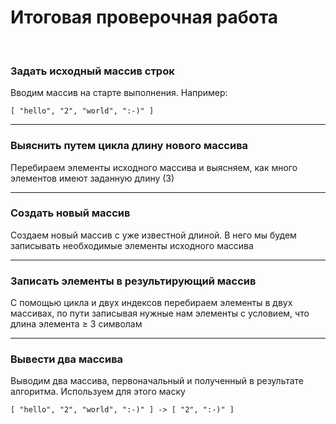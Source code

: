 # Итоговая проверочная работа
<br>

### Задать исходный массив строк

Вводим массив на старте выполнения.
Например:

`[ "hello", "2", "world", ":-)" ]`

----

### Выяснить путем цикла длину нового массива

Перебираем элементы исходного массива и выясняем, как много элементов имеют заданную длину (3)

----

### Создать новый массив

Создаем новый массив с уже известной длиной. В него мы будем записывать необходимые элементы исходного массива

----

### Записать элементы в результирующий массив

С помощью цикла и двух индексов перебираем элементы в двух массивах, по пути записывая нужные нам элементы с условием, что длина элемента ≥ 3 символам

----

### Вывести два массива

Выводим два массива, первоначальный и полученный в результате алгоритма. Используем для этого маску

`[ "hello", "2", "world", ":-)" ] -> [ "2", ":-)" ]`